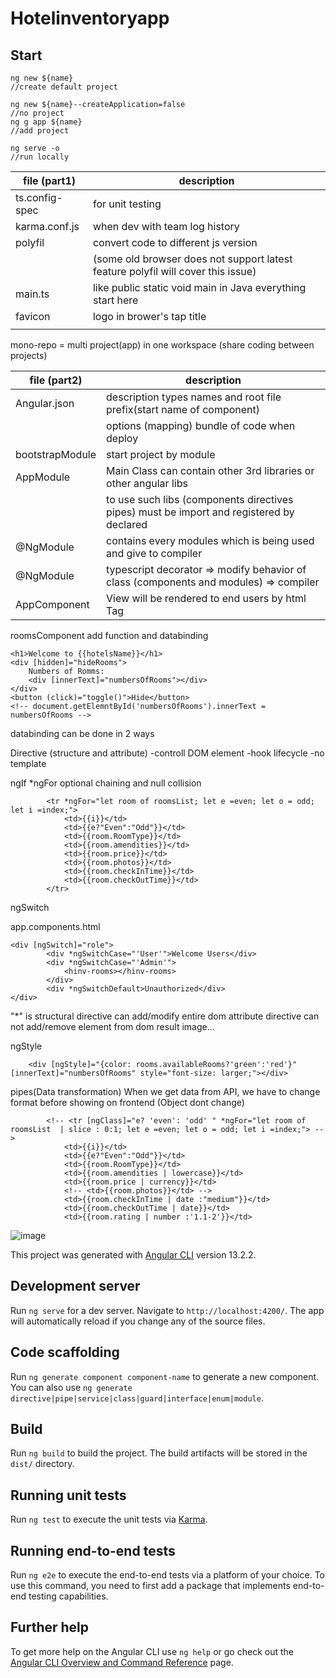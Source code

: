 # Hotelinventoryapp

## Start

```
ng new ${name}
//create default project

ng new ${name}--createApplication=false
//no project
ng g app ${name}
//add project

ng serve -o
//run locally
```

| file (part1)   | description                                                                      |
| -------------- | -------------------------------------------------------------------------------- |
| ts.config-spec | for unit testing                                                                 |
| karma.conf.js  | when dev with team log history                                                   |
| polyfil        | convert code to different js version                                             |
|                | (some old browser does not support latest feature polyfil will cover this issue) |
| main.ts        | like public static void main in Java everything start here                       |
| favicon        | logo in brower's tap title                                                       |
|                |                                                                                  |

mono-repo = multi project(app) in one workspace (share coding between projects)

| file (part2)    | description                                                                              |
| --------------- | ---------------------------------------------------------------------------------------- |
| Angular.json    | description types names and root file prefix(start name of component)                    |
|                 | options (mapping) bundle of code when deploy                                             |
| bootstrapModule | start project by module                                                                  |
| AppModule       | Main Class can contain other 3rd libraries or other angular libs                         |
|                 | to use such libs (components directives pipes) must be import and registered by declared |
| @NgModule       | contains every modules which is being used and give to compiler                          |
| @NgModule       | typescript decorator => modify behavior of class (components and modules) => compiler    |
| AppComponent    | View will be rendered to end users by html Tag                                           |

roomsComponent add function and databinding

```
<h1>Welcome to {{hotelsName}}</h1>
<div [hidden]="hideRooms">
    Numbers of Romms:
    <div [innerText]="numbersOfRooms"></div>
</div>
<button (click)="toggle()">Hide</button>
<!-- document.getElemntById('numbersOfRooms').innerText = numbersOfRooms -->
```

databinding can be done in 2 ways

Directive (structure and attribute)
-controll DOM element
-hook lifecycle
-no template

ngIf
\*ngFor optional chaining and null collision

```
        <tr *ngFor="let room of roomsList; let e =even; let o = odd; let i =index;">
            <td>{{i}}</td>
            <td>{{e?"Even":"Odd"}}</td>
            <td>{{room.RoomType}}</td>
            <td>{{room.amendities}}</td>
            <td>{{room.price}}</td>
            <td>{{room.photos}}</td>
            <td>{{room.checkInTime}}</td>
            <td>{{room.checkOutTime}}</td>
        </tr>
```

ngSwitch

app.components.html

```
<div [ngSwitch]="role">
        <div *ngSwitchCase="'User'">Welcome Users</div>
        <div *ngSwitchCase="'Admin'">
            <hinv-rooms></hinv-rooms>
        </div>
        <div *ngSwitchDefault>Unauthorized</div>
</div>
```

"\*" is structural directive can add/modify entire dom
attribute directive can not add/remove element from dom
result
image...

ngStyle

```
    <div [ngStyle]="{color: rooms.availableRooms?'green':'red'}"[innerText]="numbersOfRooms" style="font-size: larger;"></div>
```

pipes(Data transformation)
When we get data from API, we have to change format before showing on frontend
(Object dont change)

```
        <!-- <tr [ngClass]="e? 'even': 'odd' " *ngFor="let room of roomsList  | slice : 0:1; let e =even; let o = odd; let i =index;"> -->
            <td>{{i}}</td>
            <td>{{e?"Even":"Odd"}}</td>
            <td>{{room.RoomType}}</td>
            <td>{{room.amendities | lowercase}}</td>
            <td>{{room.price | currency}}</td>
            <!-- <td>{{room.photos}}</td> -->
            <td>{{room.checkInTime | date :"medium"}}</td>
            <td>{{room.checkOutTime | date}}</td>
            <td>{{room.rating | number :'1.1-2'}}</td>
```
![image](https://user-images.githubusercontent.com/77183620/203937666-c48c0fcd-5bc8-4488-a42b-7824286256db.png)

This project was generated with [Angular CLI](https://github.com/angular/angular-cli) version 13.2.2.

## Development server

Run `ng serve` for a dev server. Navigate to `http://localhost:4200/`. The app will automatically reload if you change any of the source files.

## Code scaffolding

Run `ng generate component component-name` to generate a new component. You can also use `ng generate directive|pipe|service|class|guard|interface|enum|module`.

## Build

Run `ng build` to build the project. The build artifacts will be stored in the `dist/` directory.

## Running unit tests

Run `ng test` to execute the unit tests via [Karma](https://karma-runner.github.io).

## Running end-to-end tests

Run `ng e2e` to execute the end-to-end tests via a platform of your choice. To use this command, you need to first add a package that implements end-to-end testing capabilities.

## Further help

To get more help on the Angular CLI use `ng help` or go check out the [Angular CLI Overview and Command Reference](https://angular.io/cli) page.
